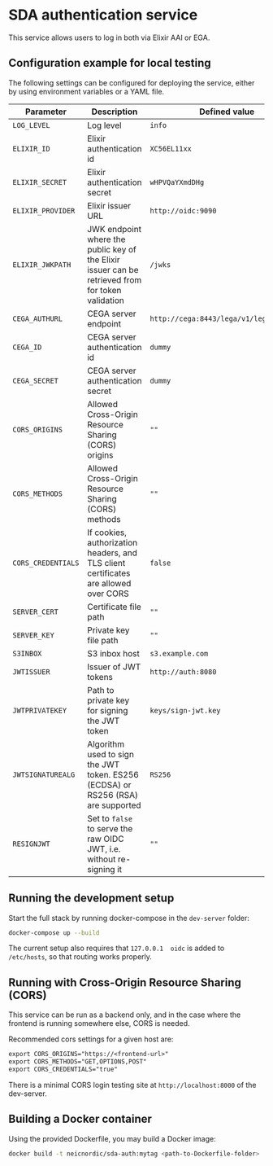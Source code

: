 # SDA authentication service

This service allows users to log in both via Elixir AAI or EGA.

## Configuration example for local testing

The following settings can be configured for deploying the service, either by using environment variables or a YAML file.

Parameter | Description | Defined value
--------- | ----------- | -------
`LOG_LEVEL` | Log level | `info`
`ELIXIR_ID` | Elixir authentication id | `XC56EL11xx`
`ELIXIR_SECRET` | Elixir authentication secret | `wHPVQaYXmdDHg`
`ELIXIR_PROVIDER` | Elixir issuer URL | `http://oidc:9090`
`ELIXIR_JWKPATH` | JWK endpoint where the public key of the Elixir issuer can be retrieved from for token validation | `/jwks`
`CEGA_AUTHURL` | CEGA server endpoint | `http://cega:8443/lega/v1/legas/users/`
`CEGA_ID` | CEGA server authentication id | `dummy`
`CEGA_SECRET` | CEGA server authentication secret | `dummy`
`CORS_ORIGINS` | Allowed Cross-Origin Resource Sharing (CORS) origins | `""`
`CORS_METHODS` | Allowed Cross-Origin Resource Sharing (CORS) methods | `""`
`CORS_CREDENTIALS` | If cookies, authorization headers, and TLS client certificates are allowed over CORS | `false`
`SERVER_CERT` | Certificate file path | `""`
`SERVER_KEY` | Private key file path | `""`
`S3INBOX` | S3 inbox host | `s3.example.com`
`JWTISSUER` | Issuer of JWT tokens | `http://auth:8080`
`JWTPRIVATEKEY` | Path to private key for signing the JWT token | `keys/sign-jwt.key`
`JWTSIGNATUREALG` | Algorithm used to sign the JWT token. ES256 (ECDSA) or RS256 (RSA) are supported | `RS256`
`RESIGNJWT` | Set to `false` to serve the raw OIDC JWT, i.e. without re-signing it | `""`

## Running the development setup

Start the full stack by running docker-compose in the `dev-server` folder:

```bash
docker-compose up --build
```

The current setup also requires that `127.0.0.1  oidc` is added to `/etc/hosts`, so that routing works properly.

## Running with Cross-Origin Resource Sharing (CORS)

This service can be run as a backend only, and in the case where the frontend
is running somewhere else, CORS is needed.

Recommended cors settings for a given host are:

```txt
export CORS_ORIGINS="https://<frontend-url>"
export CORS_METHODS="GET,OPTIONS,POST"
export CORS_CREDENTIALS="true"
```

There is a minimal CORS login testing site at `http://localhost:8000` of the
dev-server.

## Building a Docker container

Using the provided Dockerfile, you may build a Docker image:

```bash
docker build -t neicnordic/sda-auth:mytag <path-to-Dockerfile-folder>
```
